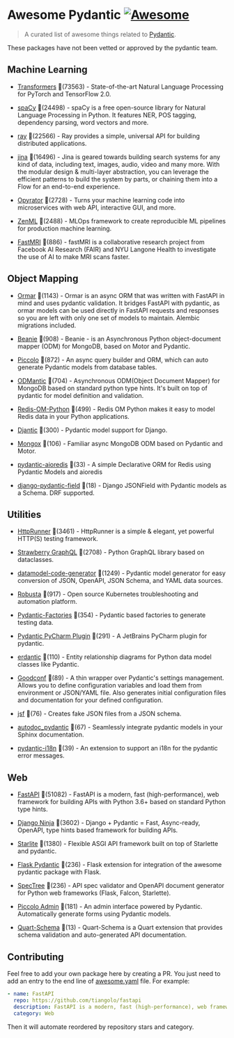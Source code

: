 # Awesome Pydantic [![Awesome](https://awesome.re/badge-flat.svg)](https://github.com/sindresorhus/awesome)

> A curated list of awesome things related to [Pydantic](https://pydantic-docs.helpmanual.io/).

These packages have not been vetted or approved by the pydantic team.


## Machine Learning
  
- [Transformers](https://github.com/huggingface/transformers) 🌟(73563) - State-of-the-art Natural Language Processing for PyTorch and TensorFlow 2.0.
  
- [spaCy](https://github.com/explosion/spaCy) 🌟(24498) - spaCy is a free open-source library for Natural Language Processing in Python. It features NER, POS tagging, dependency parsing, word vectors and more.
  
- [ray](https://github.com/ray-project/ray) 🌟(22566) - Ray provides a simple, universal API for building distributed applications.
  
- [jina](https://github.com/jina-ai/jina) 🌟(16496) - Jina is geared towards building search systems for any kind of data, including text, images, audio, video and many more. With the modular design & multi-layer abstraction, you can leverage the efficient patterns to build the system by parts, or chaining them into a Flow for an end-to-end experience.
  
- [Opyrator](https://github.com/ml-tooling/opyrator) 🌟(2728) - Turns your machine learning code into microservices with web API, interactive GUI, and more.
  
- [ZenML](https://github.com/zenml-io/zenml) 🌟(2488) - MLOps framework to create reproducible ML pipelines for production machine learning.
  
- [FastMRI](https://github.com/facebookresearch/fastMRI) 🌟(886) - fastMRI is a collaborative research project from Facebook AI Research (FAIR) and NYU Langone Health to investigate the use of AI to make MRI scans faster.
  

## Object Mapping
  
- [Ormar](https://github.com/collerek/ormar) 🌟(1143) - Ormar is an async ORM that was written with FastAPI in mind and uses pydantic validation. It bridges FastAPI with pydantic, as ormar models can be used directly in FastAPI requests and responses so you are left with only one set of models to maintain. Alembic migrations included.
  
- [Beanie](https://github.com/roman-right/beanie) 🌟(908) - Beanie - is an Asynchronous Python object-document mapper (ODM) for MongoDB, based on Motor and Pydantic.
  
- [Piccolo](https://github.com/piccolo-orm/piccolo) 🌟(872) - An async query builder and ORM, which can auto generate Pydantic models from database tables.
  
- [ODMantic](https://github.com/art049/odmantic) 🌟(704) - Asynchronous ODM(Object Document Mapper) for MongoDB based on standard python type hints. It's built on top of pydantic for model definition and validation.
  
- [Redis-OM-Python](https://github.com/redis/redis-om-python) 🌟(499) - Redis OM Python makes it easy to model Redis data in your Python applications.
  
- [Djantic](https://github.com/jordaneremieff/djantic) 🌟(300) - Pydantic model support for Django.
  
- [Mongox](https://github.com/aminalaee/mongox) 🌟(106) - Familiar async MongoDB ODM based on Pydantic and Motor.
  
- [pydantic-aioredis](https://github.com/andrewthetechie/pydantic-aioredis) 🌟(33) - A simple Declarative ORM for Redis using Pydantic Models and aioredis
  
- [django-pydantic-field](https://github.com/surenkov/django-pydantic-field) 🌟(18) - Django JSONField with Pydantic models as a Schema. DRF supported.
  

## Utilities
  
- [HttpRunner](https://github.com/httprunner/httprunner) 🌟(3461) - HttpRunner is a simple & elegant, yet powerful HTTP(S) testing framework.
  
- [Strawberry GraphQL](https://github.com/strawberry-graphql/strawberry) 🌟(2708) - Python GraphQL library based on dataclasses.
  
- [datamodel-code-generator](https://github.com/koxudaxi/datamodel-code-generator) 🌟(1249) - Pydantic model generator for easy conversion of JSON, OpenAPI, JSON Schema, and YAML data sources.
  
- [Robusta](https://github.com/robusta-dev/robusta) 🌟(917) - Open source Kubernetes troubleshooting and automation platform.
  
- [Pydantic-Factories](https://github.com/Goldziher/pydantic-factories) 🌟(354) - Pydantic based factories to generate testing data.
  
- [Pydantic PyCharm Plugin](https://github.com/koxudaxi/pydantic-pycharm-plugin) 🌟(291) - A JetBrains PyCharm plugin for pydantic.
  
- [erdantic](https://github.com/drivendataorg/erdantic) 🌟(110) - Entity relationship diagrams for Python data model classes like Pydantic.
  
- [Goodconf](https://github.com/lincolnloop/goodconf) 🌟(89) - A thin wrapper over Pydantic's settings management. Allows you to define configuration variables and load them from environment or JSON/YAML file. Also generates initial configuration files and documentation for your defined configuration.
  
- [jsf](https://github.com/ghandic/jsf) 🌟(76) - Creates fake JSON files from a JSON schema.
  
- [autodoc_pydantic](https://github.com/mansenfranzen/autodoc_pydantic) 🌟(67) - Seamlessly integrate pydantic models in your Sphinx documentation.
  
- [pydantic-i18n](https://github.com/boardpack/pydantic-i18n) 🌟(39) - An extension to support an i18n for the pydantic error messages.
  

## Web
  
- [FastAPI](https://github.com/tiangolo/fastapi) 🌟(51082) - FastAPI is a modern, fast (high-performance), web framework for building APIs with Python 3.6+ based on standard Python type hints.
  
- [Django Ninja](https://github.com/vitalik/django-ninja) 🌟(3602) - Django + Pydantic = Fast, Async-ready, OpenAPI, type hints based framework for building APIs.
  
- [Starlite](https://github.com/Goldziher/starlite) 🌟(1380) - Flexible ASGI API framework built on top of Starlette and pydantic.
  
- [Flask Pydantic](https://github.com/bauerji/flask_pydantic) 🌟(236) - Flask extension for integration of the awesome pydantic package with Flask.
  
- [SpecTree](https://github.com/0b01001001/spectree) 🌟(236) - API spec validator and OpenAPI document generator for Python web frameworks (Flask, Falcon, Starlette).
  
- [Piccolo Admin](https://github.com/piccolo-orm/piccolo_admin) 🌟(181) - An admin interface powered by Pydantic. Automatically generate forms using Pydantic models.
  
- [Quart-Schema](https://gitlab.com/pgjones/quart-schema) 🌟(13) - Quart-Schema is a Quart extension that provides schema validation and auto-generated API documentation.
  


## Contributing

Feel free to add your own package here by creating a PR. You just need to add an entry to the end line of [awesome.yaml](./awesome.yaml) file.
For example:

```yaml
- name: FastAPI
  repo: https://github.com/tiangolo/fastapi
  description: FastAPI is a modern, fast (high-performance), web framework for building APIs with Python 3.6+ based on standard Python type hints.
  category: Web
```

Then it will automate reordered by repository stars and category.